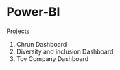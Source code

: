 # Power-BI 

Projects 

1) Chrun Dashboard
2) Diversity and inclusion Dashboard
3) Toy Company Dashboard 
